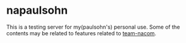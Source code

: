 # napaulsohn

This is a testing server for my(paulsohn's) personal use.
Some of the contents may be related to features related to [team-nacom](https://github.com/team-nacom).
